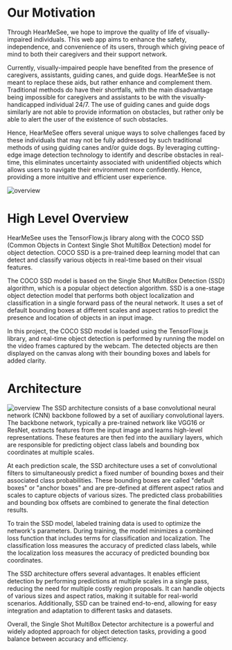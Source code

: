 # Our Motivation
Through HearMeSee, we hope to improve the quality of life of visually-impaired individuals. This web app aims to enhance the safety, independence, and convenience of its users, through which giving peace of mind to both their caregivers and their support network. 

Currently, visually-impaired people have benefited from the presence of caregivers, assistants, guiding canes, and guide dogs. HearMeSee is not meant to replace these aids, but rather enhance and complement them. Traditional methods do have their shortfalls, with the main disadvantage being impossible for caregivers and assistants to be with the visually-handicapped individual 24/7. The use of guiding canes and guide dogs similarly are not able to provide information on obstacles, but rather only be able to alert the user of the existence of such obstacles. 

Hence, HearMeSee offers several unique ways to solve challenges faced by these individuals that may not be fully addressed by such traditional methods of using guiding canes and/or guide dogs. By leveraging cutting-edge image detection technology to identify and describe obstacles in real-time, this eliminates uncertainty associated with unidentified objects which allows users to navigate their environment more confidently. Hence, providing a more intuitive and efficient user experience.

![overview](https://www.dropbox.com/scl/fi/h3tz9tqs33eaal8vypl5h/1_91434ewx0FEu7JD-D-Dw7A.png?rlkey=qs8rrpq35eu53v29dv4f6yeke&dl=0)

# High Level Overview
HearMeSee uses the TensorFlow.js library along with the COCO SSD (Common Objects in Context Single Shot MultiBox Detection) model for object detection. COCO SSD is a pre-trained deep learning model that can detect and classify various objects in real-time based on their visual features.

The COCO SSD model is based on the Single Shot MultiBox Detection (SSD) algorithm, which is a popular object detection algorithm. SSD is a one-stage object detection model that performs both object localization and classification in a single forward pass of the neural network. It uses a set of default bounding boxes at different scales and aspect ratios to predict the presence and location of objects in an input image.

In this project, the COCO SSD model is loaded using the TensorFlow.js library, and real-time object detection is performed by running the model on the video frames captured by the webcam. The detected objects are then displayed on the canvas along with their bounding boxes and labels for added clarity.

# Architecture
![overview](https://www.dropbox.com/scl/fi/n6uklt86rtgucgpl5sz9u/algorithm-and-network-architecture.png?rlkey=9n57nxrmojwdd31np2o542yk6&dl=0)
The SSD architecture consists of a base convolutional neural network (CNN) backbone followed by a set of auxiliary convolutional layers. The backbone network, typically a pre-trained network like VGG16 or ResNet, extracts features from the input image and learns high-level representations. These features are then fed into the auxiliary layers, which are responsible for predicting object class labels and bounding box coordinates at multiple scales.

At each prediction scale, the SSD architecture uses a set of convolutional filters to simultaneously predict a fixed number of bounding boxes and their associated class probabilities. These bounding boxes are called "default boxes" or "anchor boxes" and are pre-defined at different aspect ratios and scales to capture objects of various sizes. The predicted class probabilities and bounding box offsets are combined to generate the final detection results.

To train the SSD model, labeled training data is used to optimize the network's parameters. During training, the model minimizes a combined loss function that includes terms for classification and localization. The classification loss measures the accuracy of predicted class labels, while the localization loss measures the accuracy of predicted bounding box coordinates.

The SSD architecture offers several advantages. It enables efficient detection by performing predictions at multiple scales in a single pass, reducing the need for multiple costly region proposals. It can handle objects of various sizes and aspect ratios, making it suitable for real-world scenarios. Additionally, SSD can be trained end-to-end, allowing for easy integration and adaptation to different tasks and datasets.

Overall, the Single Shot MultiBox Detector architecture is a powerful and widely adopted approach for object detection tasks, providing a good balance between accuracy and efficiency.
